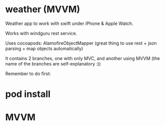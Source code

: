 # weather (MVVM)

Weather app to work with swift under iPhone & Apple Watch.

Works with windguru rest service.

Uses cocoapods: AlamofireObjectMapper (great thing to use rest + json parsing + map objects automatically)

It contains 2 branches, one with only MVC, and another using MVVM (the name of the branches are self-explanatory :))

Remember to do first:

# pod install

# MVVM
